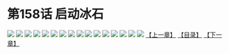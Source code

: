 # 第158话 启动冰石
![](https://s2.baozimh.com/scomic/sanyanxiaotianlu-samanhua/0/157-7xro/1.jpg)
![](https://s2.baozimh.com/scomic/sanyanxiaotianlu-samanhua/0/157-7xro/2.jpg)
![](https://s2.baozimh.com/scomic/sanyanxiaotianlu-samanhua/0/157-7xro/3.jpg)
![](https://s2.baozimh.com/scomic/sanyanxiaotianlu-samanhua/0/157-7xro/4.jpg)
![](https://s2.baozimh.com/scomic/sanyanxiaotianlu-samanhua/0/157-7xro/5.jpg)
![](https://s2.baozimh.com/scomic/sanyanxiaotianlu-samanhua/0/157-7xro/6.jpg)
![](https://s2.baozimh.com/scomic/sanyanxiaotianlu-samanhua/0/157-7xro/7.jpg)
![](https://s2.baozimh.com/scomic/sanyanxiaotianlu-samanhua/0/157-7xro/8.jpg)
![](https://s2.baozimh.com/scomic/sanyanxiaotianlu-samanhua/0/157-7xro/9.jpg)
![](https://s2.baozimh.com/scomic/sanyanxiaotianlu-samanhua/0/157-7xro/10.jpg)
![](https://s2.baozimh.com/scomic/sanyanxiaotianlu-samanhua/0/157-7xro/11.jpg)
![](https://s2.baozimh.com/scomic/sanyanxiaotianlu-samanhua/0/157-7xro/12.jpg)
![](https://s2.baozimh.com/scomic/sanyanxiaotianlu-samanhua/0/157-7xro/13.jpg)
![](https://s2.baozimh.com/scomic/sanyanxiaotianlu-samanhua/0/157-7xro/14.jpg)
![](https://s2.baozimh.com/scomic/sanyanxiaotianlu-samanhua/0/157-7xro/15.jpg)
![](https://s2.baozimh.com/scomic/sanyanxiaotianlu-samanhua/0/157-7xro/16.jpg)
[【上一章】](./157.md)
[【目录】](./README.md)
[【下一章】](./159.md)
